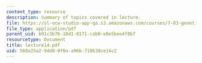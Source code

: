 ```yaml
---
content_type: resource
description: Summary of topics covered in lecture.
file: https://ol-ocw-studio-app-qa.s3.amazonaws.com/courses/7-03-genetics-fall-2004/568a25a29dd80f0aa96b718638ce14c2_lecture14.pdf
file_type: application/pdf
parent_uid: b91c3b76-18d1-0171-cab0-e0e5bee4f8b7
resourcetype: Document
title: lecture14.pdf
uid: 568a25a2-9dd8-0f0a-a96b-718638ce14c2
---
```


